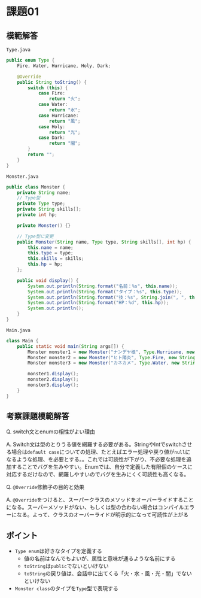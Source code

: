 # 課題01

## 模範解答

`Type.java`

```java
public enum Type {
    Fire, Water, Hurricane, Holy, Dark;

    @Override
    public String toString() {
        switch (this) {
            case Fire:
                return "火";
            case Water:
                return "水";
            case Hurricane:
                return "風";
            case Holy:
                return "光";
            case Dark:
                return "闇";
        }
        return "";
    }
}
```

`Monster.java`

```java
public class Monster {
    private String name;
    // Type型
    private Type type;
    private String skills[];
    private int hp;

    private Monster() {}

    // Type型に変更
    public Monster(String name, Type type, String skills[], int hp) {
        this.name = name;
        this.type = type;
        this.skills = skills;
        this.hp = hp;
    };

    public void display() {
        System.out.println(String.format("名前：%s", this.name));
        System.out.println(String.format("タイプ：%s", this.type));
        System.out.println(String.format("技：%s", String.join(", ", this.skills)));
        System.out.println(String.format("HP：%d", this.hp));
        System.out.println();
    }
}
```

`Main.java`

```java
class Main {
    public static void main(String args[]) {
        Monster monster1 = new Monster("ナンデヤ根", Type.Hurricane, new String[] {"パンチ", "キック", "エルボー"}, 100);
        Monster monster2 = new Monster("ヒト陽炎", Type.Fire, new String[] {"火を吐く"}, 150);
        Monster monster3 = new Monster("カネカメ", Type.Water, new String[] {"みずふんしゃ"}, 130);

        monster1.display();
        monster2.display();
        monster3.display();
    }
}
```

## 考察課題模範解答

Q. switch文とenumの相性がよい理由

A. Switch文は型のとりうる値を網羅する必要がある。StringやIntでswitchさせる場合は`default case`についての処理、たとえばエラー処理や戻り値が`null`になるような処理、を必要とする。。これでは可読性が下がり、不必要な処理を追加することでバグを生みやすい。Enumでは、自分で定義した有限個のケースに対応するだけなので、網羅しやすいのでバグを生みにくく可読性も高くなる。

Q. `@Override`修飾子の目的と効果

A. `@Override`をつけると、スーパークラスのメソッドをオーバーライドすることになる。スーパーメソッドがない、もしくは型の合わない場合はコンパイルエラーになる。よって、クラスのオーバーライドが明示的になって可読性が上がる

## ポイント


- `Type enum`は好きなタイプを定義する
    - 値の名前はなんでもよいが、属性と意味が通るような名前にする
    - `toString`は`public`でないといけない
    - `toString`の戻り値は、会話中に出てくる「火・水・風・光・闇」でないといけない
- `Monster class`のタイプを`Type`型で表現する
